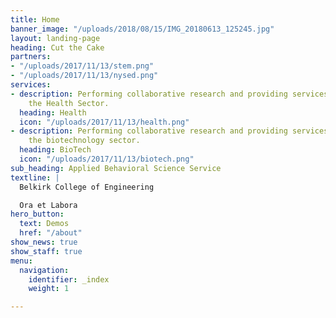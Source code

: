 ```yaml
---
title: Home
banner_image: "/uploads/2018/08/15/IMG_20180613_125245.jpg"
layout: landing-page
heading: Cut the Cake
partners:
- "/uploads/2017/11/13/stem.png"
- "/uploads/2017/11/13/nysed.png"
services:
- description: Performing collaborative research and providing services to support
    the Health Sector.
  heading: Health
  icon: "/uploads/2017/11/13/health.png"
- description: Performing collaborative research and providing services to support
    the biotechnology sector.
  heading: BioTech
  icon: "/uploads/2017/11/13/biotech.png"
sub_heading: Applied Behavioral Science Service
textline: |
  Belkirk College of Engineering

  Ora et Labora
hero_button:
  text: Demos
  href: "/about"
show_news: true
show_staff: true
menu:
  navigation:
    identifier: _index
    weight: 1

---
```

